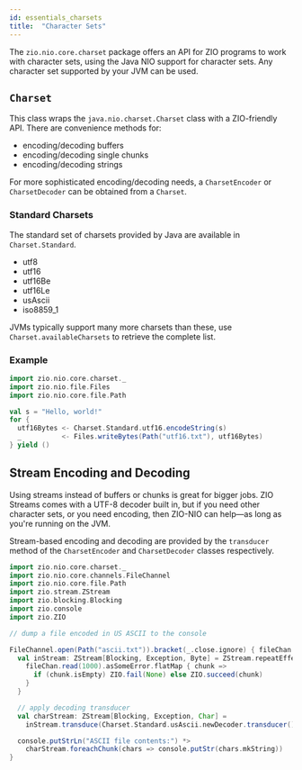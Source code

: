 ```yaml
---
id: essentials_charsets
title:  "Character Sets"
---
```


The `zio.nio.core.charset` package offers an API for ZIO programs to work with character sets, using the Java NIO support for character sets. Any character set supported by your JVM can be used.

## `Charset`

This class wraps the `java.nio.charset.Charset` class with a ZIO-friendly API. There are convenience methods for:

* encoding/decoding buffers
* encoding/decoding single chunks
* encoding/decoding strings

For more sophisticated encoding/decoding needs, a `CharsetEncoder` or `CharsetDecoder` can be obtained from a `Charset`.

### Standard Charsets

The standard set of charsets provided by Java are available in `Charset.Standard`.

* utf8
* utf16
* utf16Be
* utf16Le
* usAscii
* iso8859_1

JVMs typically support many more charsets than these, use `Charset.availableCharsets` to retrieve the complete list.

### Example

```scala mdoc:silent
import zio.nio.core.charset._
import zio.nio.file.Files
import zio.nio.core.file.Path

val s = "Hello, world!"
for {
  utf16Bytes <- Charset.Standard.utf16.encodeString(s)
  _          <- Files.writeBytes(Path("utf16.txt"), utf16Bytes)
} yield ()
``` 

## Stream Encoding and Decoding

Using streams instead of buffers or chunks is great for bigger jobs. ZIO Streams comes with a UTF-8 decoder built in, but if you need other character sets, or you need encoding, then ZIO-NIO can help—as long as you're running on the JVM.

Stream-based encoding and decoding are provided by the `transducer` method of the `CharsetEncoder` and `CharsetDecoder` classes respectively.

```scala mdoc:silent
import zio.nio.core.charset._
import zio.nio.core.channels.FileChannel
import zio.nio.core.file.Path
import zio.stream.ZStream
import zio.blocking.Blocking
import zio.console
import zio.ZIO

// dump a file encoded in US ASCII to the console

FileChannel.open(Path("ascii.txt")).bracket(_.close.ignore) { fileChan =>
  val inStream: ZStream[Blocking, Exception, Byte] = ZStream.repeatEffectChunkOption {
    fileChan.read(1000).asSomeError.flatMap { chunk =>
      if (chunk.isEmpty) ZIO.fail(None) else ZIO.succeed(chunk)
    }
  }

  // apply decoding transducer
  val charStream: ZStream[Blocking, Exception, Char] =
    inStream.transduce(Charset.Standard.usAscii.newDecoder.transducer())

  console.putStrLn("ASCII file contents:") *>
    charStream.foreachChunk(chars => console.putStr(chars.mkString))
}
``` 
